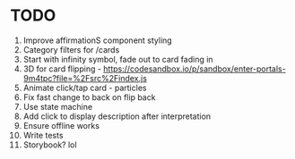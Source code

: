 # TODO

1. Improve affirmationS component styling
1. Category filters for /cards
1. Start with infinity symbol, fade out to card fading in
1. 3D for card flipping - https://codesandbox.io/p/sandbox/enter-portals-9m4tpc?file=%2Fsrc%2Findex.js
1. Animate click/tap card - particles
1. Fix fast change to back on flip back
1. Use state machine
1. Add click to display description after interpretation
1. Ensure offline works
1. Write tests
1. Storybook? lol
